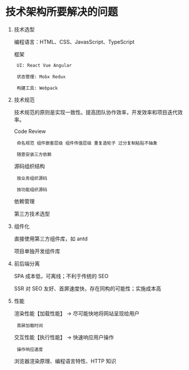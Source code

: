 # 技术架构所要解决的问题

1. 技术选型

    编程语言：HTML、CSS、JavasScript、TypeScript
    
    框架
        
        UI: React Vue Angular
        
        状态管理: Mobx Redux
        
        构建工具: Webpack
    
1. 技术规范

    技术规范的原则是实现一致性。提高团队协作效率，开发效率和项目迭代效率。
    
    Code Review
    
        命名规范 组件嵌套层级 组件传值层级 重复造轮子 过分复制粘贴不抽象
        
        随意安装三方依赖
    
    源码组织结构
        
        按业务组织源码
        
        按功能组织源码
    
    依赖管理
    
    第三方技术选型

1. 组件化

    直接使用第三方组件库，如 antd
    
    项目单独开发组件库

1. 前后端分离

    SPA 成本低，可离线；不利于传统的 SEO
    
    SSR 对 SEO 友好、首屏速度快，存在同构的可能性；实施成本高

1. 性能

    渲染性能【加载性能】 -> 尽可能快地将网站呈现给用户
        
        首屏加载时间
        
    交互性能【执行性能】 -> 快速响应用户操作
    
        操作响应速度

    浏览器渲染原理、编程语言特性、HTTP 知识
